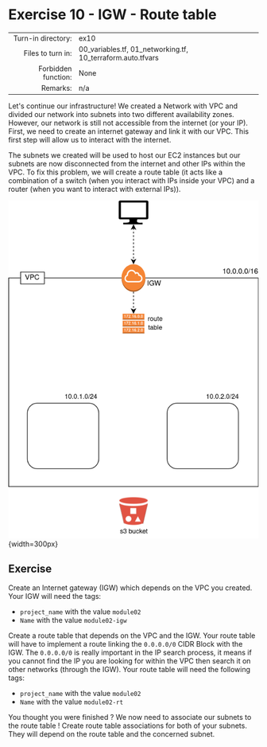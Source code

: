 # Exercise 10 - IGW - Route table

|  |  |
| ---: | :--- |
| Turn-in directory: | ex10 |
| Files to turn in: | 00\_variables.tf, 01\_networking.tf, 10\_terraform.auto.tfvars |
| Forbidden function: | None |
| Remarks: | n/a |

Let's continue our infrastructure! We created a Network with VPC and divided our network into subnets into two different availability zones. However, our network is still not accessible from the internet \(or your IP\). First, we need to create an internet gateway and link it with our VPC. This first step will allow us to interact with the internet.

The subnets we created will be used to host our EC2 instances but our subnets are now disconnected from the internet and other IPs within the VPC. To fix this problem, we will create a route table \(it acts like a combination of a switch \(when you interact with IPs inside your VPC\) and a router \(when you want to interact with external IPs\)\).

![Flask API AWS infrastructure](../../.gitbook/assets/terraform_3.png){width=300px}

## Exercise

Create an Internet gateway \(IGW\) which depends on the VPC you created. Your IGW will need the tags:

* `project_name` with the value `module02`
* `Name` with the value `module02-igw`

Create a route table that depends on the VPC and the IGW. Your route table will have to implement a route linking the `0.0.0.0/0` CIDR Block with the IGW. The `0.0.0.0/0` is really important in the IP search process, it means if you cannot find the IP you are looking for within the VPC then search it on other networks \(through the IGW\). Your route table will need the following tags:

* `project_name` with the value `module02`
* `Name` with the value `module02-rt`

You thought you were finished ? We now need to associate our subnets to the route table ! Create route table associations for both of your subnets. They will depend on the route table and the concerned subnet.


